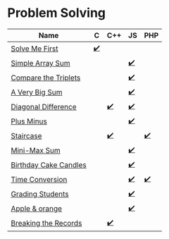 # Problem Solving

| Name | C | C++ | JS | PHP |
| ----- | ----- | ----- | ----- | ----- |
| [Solve Me First](https://www.hackerrank.com/challenges/solve-me-first/problem) | [:heavy_check_mark:](solve-me-first.c) |
| [Simple Array Sum](https://www.hackerrank.com/challenges/simple-array-sum/problem) | | | [:heavy_check_mark:](simple-array-sum.js) | |
| [Compare the Triplets](https://www.hackerrank.com/challenges/compare-the-triplets/problem) | | | [:heavy_check_mark:](compare-the-triplets.js) | |
| [A Very Big Sum](https://www.hackerrank.com/challenges/a-very-big-sum/problem) | | | [:heavy_check_mark:](a-very-big-sum.js) | |
| [Diagonal Difference](https://www.hackerrank.com/challenges/diagonal-difference/problem) | | [:heavy_check_mark:](diagonal-difference.cpp) | [:heavy_check_mark:](diagonal-difference.js) | |
| [Plus Minus](https://www.hackerrank.com/challenges/plus-minus/problem) | | | [:heavy_check_mark:](plus-minus.js) | |
| [Staircase](https://www.hackerrank.com/challenges/staircase/problem) | | [:heavy_check_mark:](staircase.cpp) | | [:heavy_check_mark:](staircase.php) |
| [Mini-Max Sum](https://www.hackerrank.com/challenges/mini-max-sum/problem) | | | [:heavy_check_mark:](mini-max-sum.js) | |
| [Birthday Cake Candles](https://www.hackerrank.com/challenges/birthday-cake-candles/problem) | | | [:heavy_check_mark:](birthday-cake-candles.js) | |
| [Time Conversion](https://www.hackerrank.com/challenges/time-conversion/problem) | | | [:heavy_check_mark:](time-conversion.js) | [:heavy_check_mark:](time-conversion.php) |
| [Grading Students](https://www.hackerrank.com/challenges/grading/problem) | | | [:heavy_check_mark:](grading-students.js) | |
| [Apple & orange](https://www.hackerrank.com/challenges/apple-and-orange/problem) | | | [:heavy_check_mark:](apple-and-orange.js) | |
| [Breaking the Records](https://www.hackerrank.com/challenges/breaking-best-and-worst-records/problem) | | [:heavy_check_mark:](breaking-the-records.cpp) | | |

